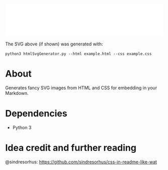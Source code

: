 ![Example](foreignObject.svg "Example output")

The SVG above (if shown) was generated with:
```
python3 htmlSvgGenerator.py --html example.html --css example.css
```

# About
Generates fancy SVG images from HTML and CSS for embedding in your Markdown.

# Dependencies
* Python 3

# Idea credit and further reading
@sindresorhus: https://github.com/sindresorhus/css-in-readme-like-wat
